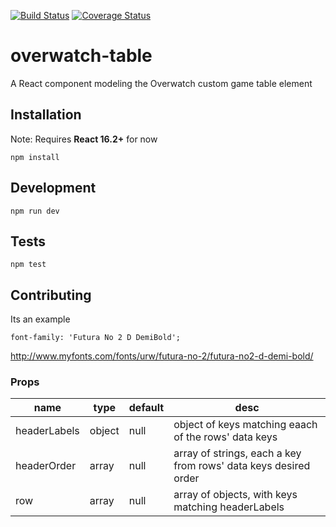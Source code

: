 [![Build Status](https://travis-ci.org/likethemammal/overwatch-table.svg?branch=master)](https://travis-ci.org/likethemammal/overwatch-table)
[![Coverage Status](https://coveralls.io/repos/github/likethemammal/overwatch-table/badge.svg?branch=master)](https://coveralls.io/github/likethemammal/overwatch-table?branch=master)

overwatch-table
=========

A React component modeling the Overwatch custom game table element


## Installation

Note: Requires **React 16.2+** for now

  `npm install`

## Development

  `npm run dev`

## Tests

  `npm test`

## Contributing

Its an example

    font-family: 'Futura No 2 D DemiBold';

http://www.myfonts.com/fonts/urw/futura-no-2/futura-no2-d-demi-bold/


### Props

| name        | type           | default  | desc 
--- | --- | --- | --- |
| headerLabels | object | null | object of keys matching eaach of the rows' data keys |
| headerOrder | array | null | array of strings, each a key from rows' data keys desired order |
| row | array | null | array of objects, with keys matching headerLabels |